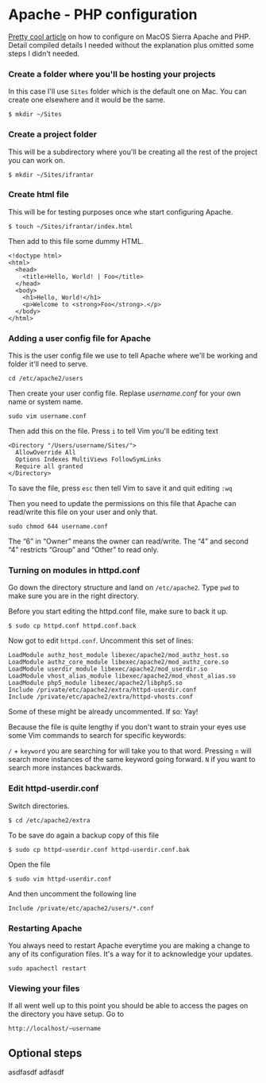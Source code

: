 # Apache - PHP configuration

[Pretty cool article](https://medium.com/@JohnFoderaro/how-to-set-up-apache-in-macos-sierra-10-12-bca5a5dfffba) on how to configure on MacOS Sierra Apache and PHP. Detail compiled details I needed without the explanation plus omitted some steps I didn't needed.

### Create a folder where you'll be hosting your projects

In this case I'll use `Sites` folder which is the default one on Mac. You can create one elsewhere and it would be the same.

`$ mkdir ~/Sites`

### Create a project folder

This will be a subdirectory where you'll be creating all the rest of the project you can work on.

`$ mkdir ~/Sites/ifrantar`

### Create html file

This will be for testing purposes once whe start configuring Apache.

`$ touch ~/Sites/ifrantar/index.html`

Then add to this file some dummy HTML.

```
<!doctype html>
<html>
  <head>
    <title>Hello, World! | Foo</title>
  </head>
  <body>
    <h1>Hello, World!</h1>
    <p>Welcome to <strong>Foo</strong>.</p>
  </body>
</html>
```

### Adding a user config file for Apache

This is the user config file we use to tell Apache where we'll be working and folder it'll need to serve.

`cd /etc/apache2/users`

Then create your user config file. Replase _username.conf_ for your own name or system name.

`sudo vim username.conf`

Then add this on the file. Press `i` to tell Vim you'll be editing text

```
<Directory "/Users/username/Sites/">
  AllowOverride All
  Options Indexes MultiViews FollowSymLinks
  Require all granted
</Directory>
```

To save the file, press `esc` then tell Vim to save it and quit editing `:wq`

Then you need to update the permissions on this file that Apache can read/write this file on your user and only that.

`sudo chmod 644 username.conf`

The “6” in “Owner” means the owner can read/write. The “4” and second “4” restricts “Group” and “Other” to read only.

### Turning on modules in httpd.conf

Go down the directory structure and land on `/etc/apache2`. Type `pwd` to make sure you are in the right directory.

Before you start editing the httpd.conf file, make sure to back it up.

`$ sudo cp httpd.conf httpd.conf.back`

Now got to edit `httpd.conf`. Uncomment this set of lines:

```
LoadModule authz_host_module libexec/apache2/mod_authz_host.so
LoadModule authz_core_module libexec/apache2/mod_authz_core.so
LoadModule userdir_module libexec/apache2/mod_userdir.so
LoadModule vhost_alias_module libexec/apache2/mod_vhost_alias.so
LoadModule php5_module libexec/apache2/libphp5.so
Include /private/etc/apache2/extra/httpd-userdir.conf
Include /private/etc/apache2/extra/httpd-vhosts.conf
```
Some of these might be already uncommented. If so: Yay!

Because the file is quite lengthy if you don't want to strain your eyes use some Vim commands to search for specific keywords:

`/` + `keyword` you are searching for will take you to that word.
Pressing `n` will search more instances of the same keyword going forward. `N` if you want to search more instances backwards.

### Edit httpd-userdir.conf

Switch directories.

`$ cd /etc/apache2/extra`

To be save do again a backup copy of this file

`$ sudo cp httpd-userdir.conf httpd-userdir.conf.bak`

Open the file

`$ sudo vim httpd-userdir.conf`

And then uncomment the following line

`Include /private/etc/apache2/users/*.conf`

### Restarting Apache

You always need to restart Apache everytime you are making a change to any of its configuration files. It's a way for it to acknowledge your updates.

`sudo apachectl restart`

### Viewing your files

If all went well up to this point you should be able to access the pages on the directory you have setup. Go to 

`http://localhost/~username`

## Optional steps

asdfasdf adfasdf

